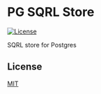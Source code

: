 # PG SQRL Store

[![License][license-badge]][license-url]

SQRL store for Postgres

## License

[MIT](https://github.com/jjasonclark/pg-sqrl-store/blob/master/LICENSE)

[license-badge]: https://img.shields.io/github/license/jjasonclark/pg-sqrl-store.svg
[license-url]: https://opensource.org/licenses/MIT
